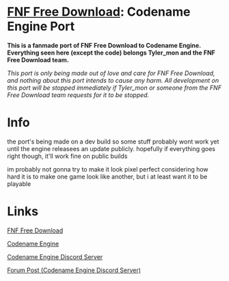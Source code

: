 # **[FNF Free Download](https://gamejolt.com/games/fridaynightfunkin/705302): Codename Engine Port**
**This is a fanmade port of FNF Free Download to Codename Engine.
Everything seen here (except the code) belongs Tyler_mon and the FNF Free Download team.**

*This port is only being made out of love and care for FNF Free Download, and nothing about this port intends to cause any harm. All development on this port will be stopped immediately if Tyler_mon or someone from the FNF Free Download team requests for it to be stopped.*

# Info
the port's being made on a dev build so some stuff probably wont work yet until the engine releasees an update publicly.
hopefully if everything goes right though, it'll work fine on public builds

im probably not gonna try to make it look pixel perfect considering how hard it is to make one game look like another, but i at least want it to be playable

# **Links**
[FNF Free Download](https://gamejolt.com/games/fridaynightfunkin/705302)

[Codename Engine](https://github.com/FNF-CNE-Devs/CodenameEngine)

[Codename Engine Discord Server](https://discord.gg/engUJd9RTA)

[Forum Post (Codename Engine Discord Server)](https://discord.com/channels/860561967383445535/1187063802118799492)